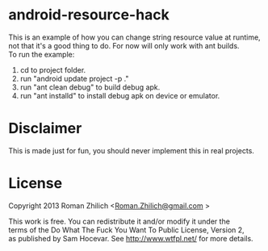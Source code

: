 android-resource-hack
====================

This is an example of how you can change string resource value at runtime, not that it's a good thing to do.
For now will only work with ant builds.<br/>
To run the example:<br/>
1) cd to project folder.<br/>
2) run "android update project -p ."<br/>
3) run "ant clean debug" to build debug apk.<br/>
4) run "ant installd" to install debug apk on device or emulator.

Disclaimer
==========

This is made just for fun, you should never implement this in real projects.

License
=======

 Copyright 2013 Roman Zhilich <Roman.Zhilich@gmail.com >

 This work is free. You can redistribute it and/or modify it under the<br/>
 terms of the Do What The Fuck You Want To Public License, Version 2,<br/>
 as published by Sam Hocevar. See http://www.wtfpl.net/ for more details.
